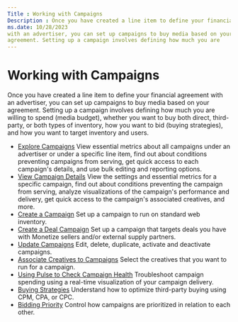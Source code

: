 ```yaml
---
Title : Working with Campaigns
Description : Once you have created a line item to define your financial agreement
ms.date: 10/28/2023
with an advertiser, you can set up campaigns to buy media based on your
agreement. Setting up a campaign involves defining how much you are
---
```



# Working with Campaigns



Once you have created a line item to define your financial agreement
with an advertiser, you can set up campaigns to buy media based on your
agreement. Setting up a campaign involves defining how much you are
willing to spend (media budget), whether you want to buy both direct,
third-party, or both types of inventory, how you want to bid (buying
strategies), and how you want to target inventory and users.

- <a href="explore-campaigns.md" class="xref">Explore Campaigns</a>
  View essential metrics about all campaigns under an advertiser or
  under a specific line item, find out about conditions preventing
  campaigns from serving, get quick access to each campaign's details,
  and use bulk editing and reporting options.
- <a href="view-campaign-details.md" class="xref">View Campaign
  Details</a> View the settings and essential metrics for a specific
  campaign, find out about conditions preventing the campaign from
  serving, analyze visualizations of the campaign's performance and
  delivery, get quick access to the campaign's associated creatives, and
  more.
- <a href="create-a-campaign.md" class="xref">Create a Campaign</a>
  Set up a campaign to run on standard web inventory.
- <a href="create-a-deal-campaign.md" class="xref">Create a Deal
  Campaign</a> Set up a campaign that targets deals you have with
  Monetize sellers and/or external supply
  partners.
- <a href="update-campaigns.md" class="xref">Update Campaigns</a>
  Edit, delete, duplicate, activate and deactivate campaigns.
- <a href="associate-creatives-to-campaigns.md" class="xref">Associate
  Creatives to Campaigns</a> Select the creatives that you want to run
  for a campaign.
- <a href="using-pulse-to-check-campaign-health.md" class="xref">Using
  Pulse to Check Campaign Health</a> Troubleshoot campaign spending
  using a real-time visualization of your campaign delivery.
- <a href="buying-strategies.md" class="xref">Buying Strategies</a>
  Understand how to optimize third-party buying using CPM, CPA, or CPC.
- <a href="bidding-priority.md" class="xref">Bidding Priority</a>
  Control how campaigns are prioritized in relation to each other.




